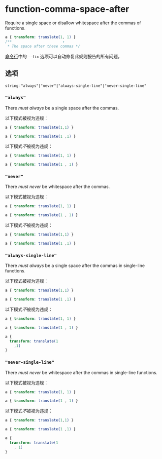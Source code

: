 # function-comma-space-after

Require a single space or disallow whitespace after the commas of functions.

```css
a { transform: translate(1, 1) }
/**                       ↑
 * The space after these commas */
```

[命令行](../../../docs/user-guide/cli.md#自动修复错误)中的 `--fix` 选项可以自动修复此规则报告的所有问题。

## 选项

`string`: `"always"|"never"|"always-single-line"|"never-single-line"`

### `"always"`

There *must always* be a single space after the commas.

以下模式被视为违规：

```css
a { transform: translate(1,1) }
```

```css
a { transform: translate(1 ,1) }
```

以下模式*不*被视为违规：

```css
a { transform: translate(1, 1) }
```

```css
a { transform: translate(1 , 1) }
```

### `"never"`

There *must never* be whitespace after the commas.

以下模式被视为违规：

```css
a { transform: translate(1, 1) }
```

```css
a { transform: translate(1 , 1) }
```

以下模式*不*被视为违规：

```css
a { transform: translate(1,1) }
```

```css
a { transform: translate(1 ,1) }
```

### `"always-single-line"`

There *must always* be a single space after the commas in single-line functions.

以下模式被视为违规：

```css
a { transform: translate(1,1) }
```

```css
a { transform: translate(1 ,1) }
```

以下模式*不*被视为违规：

```css
a { transform: translate(1, 1) }
```

```css
a { transform: translate(1 , 1) }
```

```css
a {
  transform: translate(1
    ,1)
}
```

### `"never-single-line"`

There *must never* be whitespace after the commas in single-line functions.

以下模式被视为违规：

```css
a { transform: translate(1, 1) }
```

```css
a { transform: translate(1 , 1) }
```

以下模式*不*被视为违规：

```css
a { transform: translate(1,1) }
```

```css
a { transform: translate(1 ,1) }
```

```css
a {
  transform: translate(1
    , 1)
}
```
